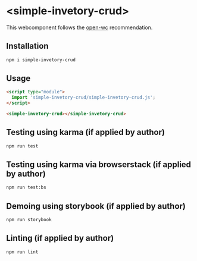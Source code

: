 # \<simple-invetory-crud>

This webcomponent follows the [open-wc](https://github.com/open-wc/open-wc) recommendation.

## Installation
```bash
npm i simple-invetory-crud
```

## Usage
```html
<script type="module">
  import 'simple-invetory-crud/simple-invetory-crud.js';
</script>

<simple-invetory-crud></simple-invetory-crud>
```

## Testing using karma (if applied by author)
```bash
npm run test
```

## Testing using karma via browserstack (if applied by author)
```bash
npm run test:bs
```

## Demoing using storybook (if applied by author)
```bash
npm run storybook
```

## Linting (if applied by author)
```bash
npm run lint
```
